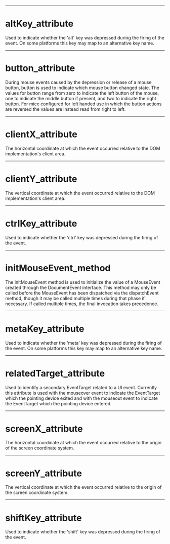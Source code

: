 

---

# altKey_attribute

Used to indicate whether the 'alt' key was depressed during the firing of the event. On some platforms this key may map to an alternative key name.



---

# button_attribute

During mouse events caused by the depression or release of a mouse button, button is used to indicate which mouse button changed state. The values for button range from zero to indicate the left button of the mouse, one to indicate the middle button if present, and two to indicate the right button. For mice configured for left handed use in which the button actions are reversed the values are instead read from right to left.



---

# clientX_attribute

The horizontal coordinate at which the event occurred relative to the DOM implementation's client area.



---

# clientY_attribute

The vertical coordinate at which the event occurred relative to the DOM implementation's client area.



---

# ctrlKey_attribute

Used to indicate whether the 'ctrl' key was depressed during the firing of the event.



---

# initMouseEvent_method

The initMouseEvent method is used to initialize the value of a MouseEvent created through the DocumentEvent interface. This method may only be called before the MouseEvent has been dispatched via the dispatchEvent method, though it may be called multiple times during that phase if necessary. If called multiple times, the final invocation takes precedence.



---

# metaKey_attribute

Used to indicate whether the 'meta' key was depressed during the firing of the event. On some platforms this key may map to an alternative key name.



---

# relatedTarget_attribute

Used to identify a secondary EventTarget related to a UI event. Currently this attribute is used with the mouseover event to indicate the EventTarget which the pointing device exited and with the mouseout event to indicate the EventTarget which the pointing device entered.



---

# screenX_attribute

The horizontal coordinate at which the event occurred relative to the origin of the screen coordinate system.



---

# screenY_attribute

The vertical coordinate at which the event occurred relative to the origin of the screen coordinate system.



---

# shiftKey_attribute

Used to indicate whether the 'shift' key was depressed during the firing of the event.